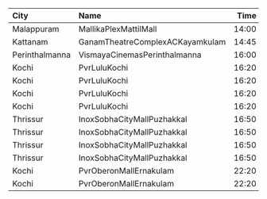 | City           | Name                            |  Time | Type          | Price | Capacity | Booked |
| :------------- | :------------------------------ | ----: | :------------ | ----: | -------: | -----: |
| Malappuram     | MallikaPlexMattilMall           | 14:00 | Executive     |  140₹ |       54 |     54 |
| Kattanam       | GanamTheatreComplexACKayamkulam | 14:45 | FirstClass    |  110₹ |      129 |     97 |
| Perinthalmanna | VismayaCinemasPerinthalmanna    | 16:00 | Platinum      |  100₹ |      111 |     66 |
| Kochi          | PvrLuluKochi                    | 16:20 | Classic       |  140₹ |       39 |     22 |
| Kochi          | PvrLuluKochi                    | 16:20 | ClassicPlus   |  160₹ |       91 |     48 |
| Kochi          | PvrLuluKochi                    | 16:20 | Prime         |  190₹ |       64 |     41 |
| Kochi          | PvrLuluKochi                    | 16:20 | Recliner      |  350₹ |        9 |      4 |
| Thrissur       | InoxSobhaCityMallPuzhakkal      | 16:50 | Club          |  170₹ |       30 |      0 |
| Thrissur       | InoxSobhaCityMallPuzhakkal      | 16:50 | Executive     |  130₹ |       11 |      0 |
| Thrissur       | InoxSobhaCityMallPuzhakkal      | 16:50 | RoyalRecliner |  290₹ |        5 |      0 |
| Thrissur       | InoxSobhaCityMallPuzhakkal      | 16:50 | Royal         |  170₹ |        3 |      0 |
| Kochi          | PvrOberonMallErnakulam          | 22:20 | Classic       |  129₹ |       36 |     21 |
| Kochi          | PvrOberonMallErnakulam          | 22:20 | ClassicPlus   |  160₹ |       81 |     65 |